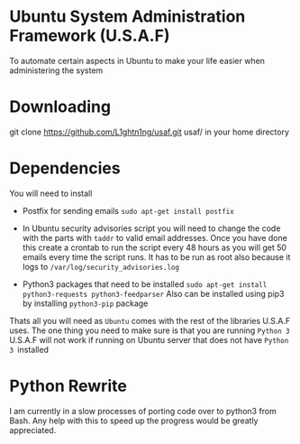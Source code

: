 # Ubuntu System Administration Framework (U.S.A.F)

To automate certain aspects in Ubuntu to make your life easier when administering the system


# Downloading

git clone https://github.com/L1ghtn1ng/usaf.git  usaf/ in your home directory


# Dependencies

You will need to install 

* Postfix for sending emails ```sudo apt-get install postfix```

* In Ubuntu security advisories script you will need to change the code with the parts with ```taddr```
  to valid email addresses. Once you have done this create a crontab to run the script every 48 hours 
  as you will get 50 emails every time the script runs. It has to be run as root also because it logs
  to ```/var/log/security_advisories.log```
* Python3 packages that need to be installed ```sudo apt-get install python3-requests python3-feedparser```
Also can be installed using pip3 by installing ```python3-pip``` package

Thats all you will need as ```Ubuntu``` comes with the rest of the libraries U.S.A.F uses. The one thing you need to make sure
is that you are running ```Python 3``` U.S.A.F will not work if running on Ubuntu server that does not have ```Python 3 ```installed

# Python Rewrite

I am currently in a slow processes of porting code over to python3 from Bash. Any help with this to speed 
up the progress would be greatly appreciated. 